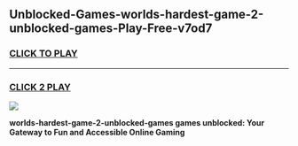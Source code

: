 
## Unblocked-Games-worlds-hardest-game-2-unblocked-games-Play-Free-v7od7
<h3>
<a href="https://premium76.site?title=worlds-hardest-game-2-unblocked-games&ref=23A">CLICK TO PLAY</a></h3>
<hr>

<h3>
<a href="https://premium76.site?title=worlds-hardest-game-2-unblocked-games&ref=23A">CLICK 2 PLAY</a>
  
</h3>

<a href="https://premium76.site?title=worlds-hardest-game-2-unblocked-games&ref=23A"><img src="https://clearcache.store/games.png"></a>


**worlds-hardest-game-2-unblocked-games games unblocked: Your Gateway to Fun and Accessible Online Gaming**
